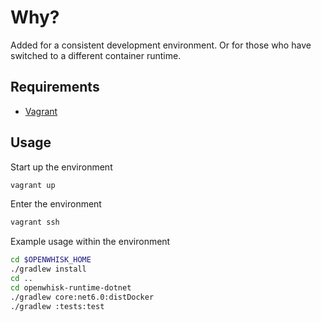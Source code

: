 <!--
#
# Licensed to the Apache Software Foundation (ASF) under one or more
# contributor license agreements.  See the NOTICE file distributed with
# this work for additional information regarding copyright ownership.
# The ASF licenses this file to You under the Apache License, Version 2.0
# (the "License"); you may not use this file except in compliance with
# the License.  You may obtain a copy of the License at
#
#     http://www.apache.org/licenses/LICENSE-2.0
#
# Unless required by applicable law or agreed to in writing, software
# distributed under the License is distributed on an "AS IS" BASIS,
# WITHOUT WARRANTIES OR CONDITIONS OF ANY KIND, either express or implied.
# See the License for the specific language governing permissions and
# limitations under the License.
#
-->

# Why?

Added for a consistent development environment. Or for those who have switched to a different container runtime.

## Requirements

 + [Vagrant](https://www.vagrantup.com/)

## Usage

Start up the environment

```bash
vagrant up
```

Enter the environment

```bash
vagrant ssh
```

Example usage within the environment

```bash
cd $OPENWHISK_HOME
./gradlew install
cd ..
cd openwhisk-runtime-dotnet
./gradlew core:net6.0:distDocker
./gradlew :tests:test
```
